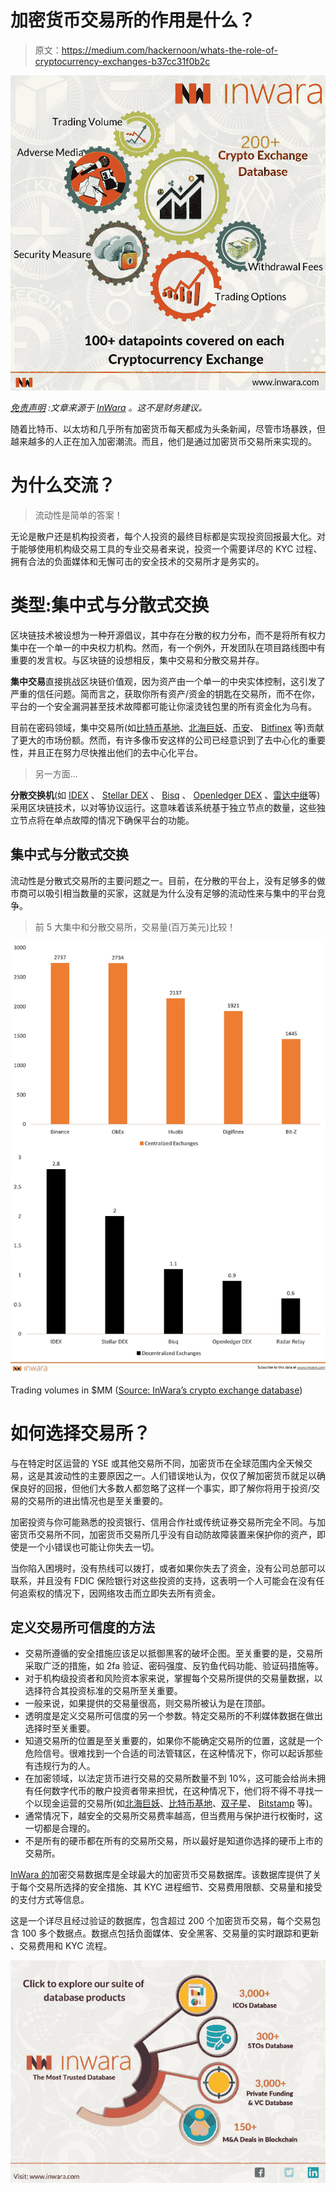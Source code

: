 # 加密货币交易所的作用是什么？

> 原文：<https://medium.com/hackernoon/whats-the-role-of-cryptocurrency-exchanges-b37cc31f0b2c>

[![](img/48714ac408b59bee276ad28795dc60e2.png)](http://www.inwara.com/?utm_source=exchangehacker&utm_medium=exchangehacker&utm_campaign=exchangehacker)

[*免责声明*](https://www.inwara.com/disclaimer) *:文章来源于* [*InWara*](http://www.inwara.com/?utm_source=exchangehacker&utm_medium=exchangehacker&utm_campaign=exchangehacker) *。这不是财务建议。*

随着比特币、以太坊和几乎所有加密货币每天都成为头条新闻，尽管市场暴跌，但越来越多的人正在加入加密潮流。而且，他们是通过加密货币交易所来实现的。

# 为什么交流？

> 流动性是简单的答案！

无论是散户还是机构投资者，每个人投资的最终目标都是实现投资回报最大化。对于能够使用机构级交易工具的专业交易者来说，投资一个需要详尽的 KYC 过程、拥有合法的负面媒体和无懈可击的安全技术的交易所才是务实的。

# 类型:集中式与分散式交换

区块链技术被设想为一种开源倡议，其中存在分散的权力分布，而不是将所有权力集中在一个单一的中央权力机构。然而，有一个例外，开发团队在项目路线图中有重要的发言权。与区块链的设想相反，集中交易和分散交易并存。

**集中交易**直接挑战区块链价值观，因为资产由一个单一的中央实体控制，这引发了严重的信任问题。简而言之，获取你所有资产/资金的钥匙在交易所，而不在你，平台的一个安全漏洞甚至技术故障都可能让你滚烫钱包里的所有资金化为乌有。

目前在密码领域，集中交易所(如[比特币基地](https://www.coinbase.com/)、[北海巨妖](https://www.kraken.com/)、[币安](https://www.binance.com/en)、 [Bitfinex](https://www.bitfinex.com/) 等)贡献了更大的市场份额。然而，有许多像币安这样的公司已经意识到了去中心化的重要性，并且正在努力尽快推出他们的去中心化平台。

> 另一方面…

**分散交换机**(如 [IDEX](https://idex.market/) 、 [Stellar DEX](https://stellarterm.com/) 、 [Bisq](https://bisq.network/) 、 [Openledger DEX](https://openledger.io/) 、[雷达中继](https://radarrelay.com/)等)采用区块链技术，以对等协议运行。这意味着该系统基于独立节点的数量，这些独立节点将在单点故障的情况下确保平台的功能。

## 集中式与分散式交换

流动性是分散式交易所的主要问题之一。目前，在分散的平台上，没有足够多的做市商可以吸引相当数量的买家，这就是为什么没有足够的流动性来与集中的平台竞争。

> 前 5 大集中和分散交易所，交易量(百万美元)比较！

![](img/0ab3d0758fe168e4d07fa09248a6b9ed.png)

Trading volumes in $MM ([Source: InWara’s crypto exchange database](http://www.inwara.com/?utm_source=exchangehacker&utm_medium=exchangehacker&utm_campaign=exchangehacker))

# 如何选择交易所？

与在特定时区运营的 YSE 或其他交易所不同，加密货币在全球范围内全天候交易，这是其波动性的主要原因之一。人们错误地认为，仅仅了解加密货币就足以确保良好的回报，但他们大多数人都忽略了这样一个事实，即了解你将用于投资/交易的交易所的进出情况也是至关重要的。

加密投资与你可能熟悉的投资银行、信用合作社或传统证券交易所完全不同。与加密货币交易所不同，加密货币交易所几乎没有自动防故障装置来保护你的资产，即使是一个小错误也可能让你失去一切。

当你陷入困境时，没有热线可以拨打，或者如果你失去了资金，没有公司总部可以联系，并且没有 FDIC 保险银行对这些投资的支持，这表明一个人可能会在没有任何追索权的情况下，因网络攻击而立即失去所有资金。

## 定义交易所可信度的方法

*   交易所遵循的安全措施应该足以抵御黑客的破坏企图。至关重要的是，交易所采取广泛的措施，如 2fa 验证、密码强度、反钓鱼代码功能、验证码措施等。
*   对于机构级投资者和风险资本家来说，掌握每个交易所提供的交易量数据，以选择符合其投资标准的交易所至关重要。
*   一般来说，如果提供的交易量很高，则交易所被认为是在顶部。
*   透明度是定义交易所可信度的另一个参数。特定交易所的不利媒体数据在做出选择时至关重要。
*   知道交易所的位置是至关重要的，如果你不能确定交易所的位置，这就是一个危险信号。很难找到一个合适的司法管辖区，在这种情况下，你可以起诉那些有违规行为的人。
*   在加密领域，以法定货币进行交易的交易所数量不到 10%，这可能会给尚未拥有任何数字代币的散户投资者带来担忧，在这种情况下，他们将不得不寻找一个以现金运营的交易所(如[北海巨妖](https://www.kraken.com/)、[比特币基地](https://www.coinbase.com/)、[双子星](https://gemini.com/)、 [Bitstamp](https://www.bitstamp.net/) 等)。
*   通常情况下，越安全的交易所交易费率越高，但当费用与保护进行权衡时，这一切都是合理的。
*   不是所有的硬币都在所有的交易所交易，所以最好是知道你选择的硬币上市的交易所。

[InWara 的](http://www.inwara.com/?utm_source=exchangehacker&utm_medium=exchangehacker&utm_campaign=exchangehacker)加密交易数据库是全球最大的加密货币交易数据库。该数据库提供了关于每个交易所选择的安全措施、其 KYC 进程细节、交易费用限额、交易量和接受的支付方式等信息。

这是一个详尽且经过验证的数据库，包含超过 200 个加密货币交易，每个交易包含 100 多个数据点。数据点包括负面媒体、安全黑客、交易量的实时跟踪和更新
、交易费用和 KYC 流程。

[![](img/301e8cd6ea04221592dfb7d4250d7cbe.png)](http://www.inwara.com/?utm_source=exchangehacker&utm_medium=exchangehacker&utm_campaign=exchangehacker)